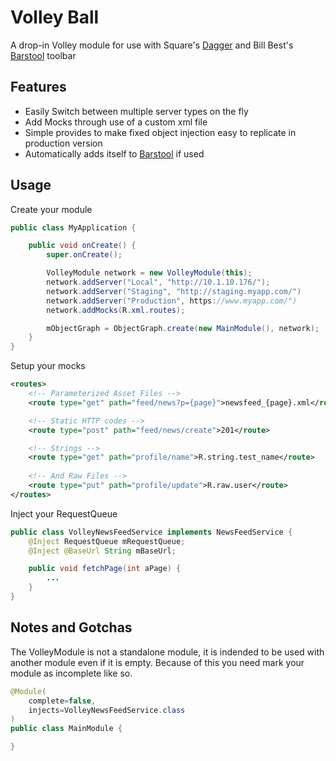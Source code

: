 Volley Ball
========

A drop-in Volley module for use with Square's [Dagger](http://square.github.io/dagger) and Bill Best's [Barstool] toolbar

Features
----

* Easily Switch between multiple server types on the fly
* Add Mocks through use of a custom <routes> xml file
* Simple provides to make fixed object injection easy to replicate in production version
* Automatically adds itself to [Barstool] if used

Usage
----

Create your module

~~~~java
public class MyApplication {

    public void onCreate() {
        super.onCreate();

        VolleyModule network = new VolleyModule(this);
        network.addServer("Local", "http://10.1.10.176/");
        network.addServer("Staging", "http://staging.myapp.com/")
        network.addServer("Production", https://www.myapp.com/")
        network.addMocks(R.xml.routes);

        mObjectGraph = ObjectGraph.create(new MainModule(), network);
    }
}
~~~~

Setup your mocks

~~~~xml
<routes>
    <!-- Parameterized Asset Files -->
    <route type="get" path="feed/news?p={page}">newsfeed_{page}.xml</route>

    <!-- Static HTTP codes -->
    <route type="post" path="feed/news/create">201</route>

    <!-- Strings -->
    <route type="get" path="profile/name">R.string.test_name</route>
    
    <!-- And Raw Files -->
    <route type="put" path="profile/update">R.raw.user</route>
</routes>
~~~~

Inject your RequestQueue

~~~~java
public class VolleyNewsFeedService implements NewsFeedService {
    @Inject RequestQueue mRequestQueue;
    @Inject @BaseUrl String mBaseUrl;

    public void fetchPage(int aPage) {
        ...
    }
}
~~~~

Notes and Gotchas
----

The VolleyModule is not a standalone module, it is indended to be used with
another module even if it is empty. Because of this you need mark your module
as incomplete like so.

~~~~java
@Module(
    complete=false,
    injects=VolleyNewsFeedService.class
)
public class MainModule {

}
~~~~

[Barstool]: http://www.github.com/wmbest2/Barstool 
